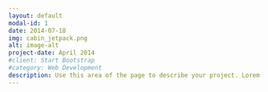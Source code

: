 ```yaml
---
layout: default
modal-id: 1
date: 2014-07-18
img: cabin_jetpack.png
alt: image-alt
project-date: April 2014
#client: Start Bootstrap
#category: Web Development
description: Use this area of the page to describe your project. Lorem ipsum dolor sit amet, consectetur adipisicing elit. Mollitia neque assumenda ipsam nihil, molestias magnam, recusandae quos quis inventore quisquam velit asperiores, vitae? Reprehenderit soluta, eos quod consequuntur itaque. Nam.
---
```

